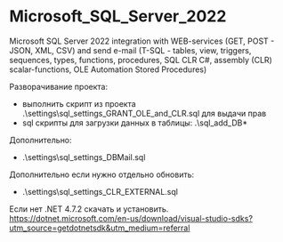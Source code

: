 # Microsoft_SQL_Server_2022
Microsoft SQL Server 2022 integration with WEB-services (GET, POST - JSON, XML, CSV)
and send e-mail (T-SQL - tables, view, triggers, sequences, types, functions, procedures,
SQL CLR C#, assembly (CLR) scalar-functions, OLE Automation Stored Procedures)

Разворачивание проекта:
- выполнить скрипт из проекта .\settings\sql_settings_GRANT_OLE_and_CLR.sql для выдачи прав
- sql скрипты для загрузки данных в таблицы: .\sql_add_DB\*

Дополнительно:
  - .\settings\sql_settings_DBMail.sql

Дополнительно если нужно отдельно обновить:
  - .\settings\sql_settings_CLR_EXTERNAL.sql

Если нет .NET 4.7.2 скачать и установить.
https://dotnet.microsoft.com/en-us/download/visual-studio-sdks?utm_source=getdotnetsdk&utm_medium=referral

